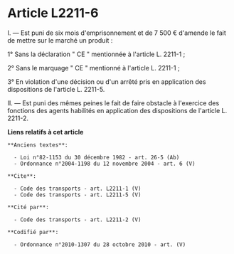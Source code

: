# Article L2211-6

I. ― Est puni de six mois d'emprisonnement et de 7 500 € d'amende le fait de mettre sur le marché un produit : 

1° Sans la déclaration " CE " mentionnée à l'article L. 2211-1 ; 

2° Sans le marquage " CE " mentionné à l'article L. 2211-1 ; 

3° En violation d'une décision ou d'un arrêté pris en application des dispositions de l'article L. 2211-5. 

II. ― Est puni des mêmes peines le fait de faire obstacle à l'exercice des fonctions des agents habilités en application des
dispositions de l'article L. 2211-2.

**Liens relatifs à cet article**

	**Anciens textes**:

	  - Loi n°82-1153 du 30 décembre 1982 - art. 26-5 (Ab)
	  - Ordonnance n°2004-1198 du 12 novembre 2004 - art. 6 (V)

	**Cite**:

	  - Code des transports - art. L2211-1 (V)
	  - Code des transports - art. L2211-5 (V)

	**Cité par**:

	  - Code des transports - art. L2211-2 (V)

	**Codifié par**:

	  - Ordonnance n°2010-1307 du 28 octobre 2010 - art. (V)
